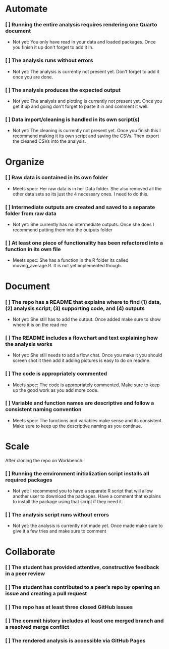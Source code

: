 # Automate

### [ ] Running the entire analysis requires rendering one Quarto document

-   Not yet: You only have read in your data and loaded packages. Once you finish it up don't forget to add it in.

### [ ] The analysis runs without errors

-   Not yet: The analysis is currently not present yet. Don't forget to add it once you are done.

### [ ] The analysis produces the expected output

-   Not yet: The analysis and plotting is currently not present yet. Once you get it up and going don't forget to paste it in and comment it well.


### [ ] Data import/cleaning is handled in its own script(s)

-   Not yet: The cleaning is currently not present yet. Once you finish this I recommend making it its own script and saving the CSVs. Then export the cleaned CSVs into the analysis.

# Organize

### [ ] Raw data is contained in its own folder

-   Meets spec: Her raw data is in her Data folder. She also removed all the other data sets so its just the 4 necessary ones. I need to do this.

### [ ] Intermediate outputs are created and saved to a separate folder from raw data

-   Not yet: She currently has no intermediate outputs. Once she does I recommend putting them into the outputs folder

### [ ] At least one piece of functionality has been refactored into a function in its own file

-   Meets spec: She has a function in the R folder its called moving_average.R. It is not yet implemented though.

# Document

### [ ] The repo has a README that explains where to find (1) data, (2) analysis script, (3) supporting code, and (4) outputs

-   Not yet: She still has to add the output. Once added make sure to show where it is on the read me

### [ ] The README includes a flowchart and text explaining how the analysis works

-   Not yet: She still needs to add a flow chat. Once you make it you should screen shot it then add it adding pictures is easy to do on readme.

### [ ] The code is appropriately commented

-   Meets spec: The code is appropriately commented. Make sure to keep up the good work as you add more code.

### [ ] Variable and function names are descriptive and follow a consistent naming convention

-   Meets spec: The functions and variables make sense and its consistent. Make sure to keep up the descriptive naming as you continue.

# Scale

After cloning the repo on Workbench:

### [ ] Running the environment initialization script installs all required packages

-   Not yet: I recommend you to have a separate R script that will allow another user to download the packages. Have a comment that explains to install the package using that script if they need it.

### [ ] The analysis script runs without errors

-   Not yet: the analysis is currently not made yet. Once made make sure to give it a few tries and make sure to comment

# Collaborate

### [ ] The student has provided attentive, constructive feedback in a peer review

### [ ] The student has contributed to a peer’s repo by opening an issue and creating a pull request

### [ ] The repo has at least three closed GitHub issues

### [ ] The commit history includes at least one merged branch and a resolved merge conflict

### [ ] The rendered analysis is accessible via GitHub Pages

